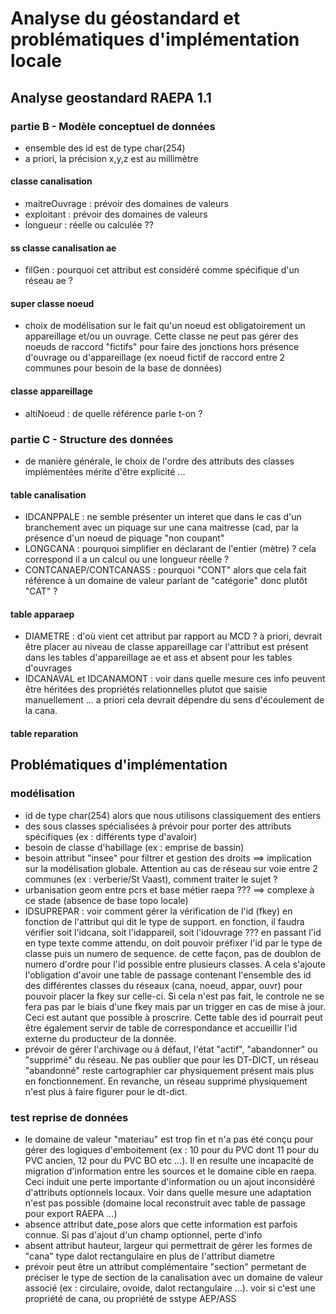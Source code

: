 # Analyse du géostandard et problématiques d'implémentation locale

## Analyse geostandard RAEPA 1.1

### partie B - Modèle conceptuel de données

- ensemble des id est de type char(254)
- a priori, la précision x,y,z est au millimètre

#### classe canalisation

- maitreOuvrage : prévoir des domaines de valeurs
- exploitant : prévoir des domaines de valeurs
- longueur : réelle ou calculée ??

#### ss classe canalisation ae

- filGen : pourquoi cet attribut est considéré comme spécifique d'un réseau ae ?

#### super classe noeud

- choix de modélisation sur le fait qu'un noeud est obligatoirement un appareillage et/ou un ouvrage. Cette classe ne peut pas gérer des noeuds de raccord "fictifs" pour faire des jonctions hors présence d'ouvrage ou d'appareillage (ex noeud fictif de raccord entre 2 communes pour besoin de la base de données)

#### classe appareillage

- altiNoeud : de quelle référence parle t-on ?

### partie C - Structure des données

- de manière générale, le choix de l'ordre des attributs des classes implémentées mérite d'être explicité ...

#### table canalisation

- IDCANPPALE : ne semble présenter un interet que dans le cas d'un branchement avec un piquage sur une cana maitresse (cad, par la présence d'un noeud de piquage "non coupant" 
- LONGCANA : pourquoi simplifier en déclarant de l'entier (mètre) ? cela correspond il a un calcul ou une longueur réelle ?
- CONTCANAEP/CONTCANASS : pourquoi "CONT" alors que cela fait référence à un domaine de valeur parlant de "catégorie" donc plutôt "CAT" ?

#### table apparaep

- DIAMETRE : d'où vient cet attribut par rapport au MCD ? à priori, devrait être placer au niveau de classe appareillage car l'attribut est présent dans les tables d'appareillage ae et ass et absent pour les tables d'ouvrages
- IDCANAVAL et IDCANAMONT : voir dans quelle mesure ces info peuvent être héritées des propriétés relationnelles plutot que saisie manuellement ... a priori cela devrait dépendre du sens d'écoulement de la cana.

#### table reparation


## Problématiques d'implémentation

### modélisation

- id de type char(254) alors que nous utilisons classiquement des entiers
- des sous classes spécialisées à prévoir pour porter des attributs spécifiques (ex : différents type d'avaloir)
- besoin de classe d'habillage (ex : emprise de bassin)
- besoin attribut "insee" pour filtrer et gestion des droits ==> implication sur la modélisation globale. Attention au cas de réseau sur voie entre 2 communes (ex : verberie/St Vaast), comment traiter le sujet ?
- urbanisation geom entre pcrs et base métier raepa ??? ==> complexe à ce stade (absence de base topo locale)
- IDSUPREPAR : voir comment gérer la vérification de l'id (fkey) en fonction de l'attribut qui dit le type de support. en fonction, il faudra vérifier soit l'idcana, soit l'idappareil, soit l'idouvrage ??? en passant l'id en type texte comme attendu, on doit pouvoir préfixer l'id par le type de classe puis un numero de sequence. de cette façon, pas de doublon de numero d'ordre pour l'id possible entre plusieurs classes. A cela s'ajoute l'obligation d'avoir une table de passage contenant l'ensemble des id des différentes classes du réseaux (cana, noeud, appar, ouvr) pour pouvoir placer la fkey sur celle-ci. Si cela n'est pas fait, le controle ne se fera pas par le biais d'une fkey mais par un trigger en cas de mise à jour. Ceci est autant que possible à proscrire. Cette table des id pourrait peut être également servir de table de correspondance et accueillir l'id externe du producteur de la donnée.
- prévoir de gérer l'archivage ou à défaut, l'état "actif", "abandonner" ou "supprimé" du réseau. Ne pas oublier que pour les DT-DICT, un réseau "abandonné" reste cartographier car physiquement présent mais plus en fonctionnement. En revanche, un réseau supprimé physiquement n'est plus à faire figurer pour le dt-dict.

### test reprise de données

- le domaine de valeur "materiau" est trop fin et n'a pas été conçu pour gérer des logiques d'emboitement (ex : 10 pour du PVC dont 11 pour du PVC ancien, 12 pour du PVC BO etc ...). Il en resulte une incapacité de migration d'information entre les sources et le domaine cible en raepa. Ceci induit une perte importante d'information ou un ajout inconsidéré d'attributs optionnels locaux. Voir dans quelle mesure une adaptation n'est pas possible (domaine local reconstruit avec table de passage pour export RAEPA ...)
- absence attribut date_pose alors que cette information est parfois connue. Si pas d'ajout d'un champ optionnel, perte d'info
- absent attribut hauteur, largeur qui permettrait de gérer les formes de "cana" type dalot rectangulaire en plus de l'attribut diametre
- prévoir peut être un attribut complémentaire "section" permetant de préciser le type de section de la canalisation avec un domaine de valeur associé (ex : circulaire, ovoide, dalot rectangulaire ...). voir si c'est une propriété de cana, ou propriété de sstype AEP/ASS 

